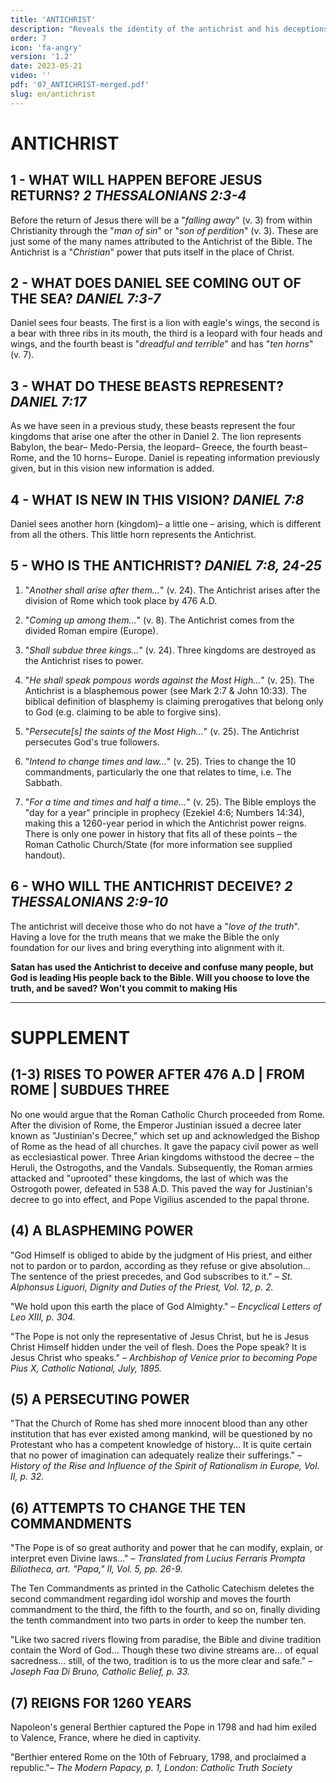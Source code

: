 ```yaml
---
title: 'ANTICHRIST'
description: "Reveals the identity of the antichrist and his deceptions."
order: 7
icon: 'fa-angry'
version: '1.2'
date: 2023-05-21
video: ''
pdf: '07_ANTICHRIST-merged.pdf'
slug: en/antichrist
---
```


# ANTICHRIST

## 1 - WHAT WILL HAPPEN BEFORE JESUS RETURNS? *2 THESSALONIANS 2:3-4*

Before the return of Jesus there will be a "*falling away*" (v. 3) from within Christianity through the "*man of sin*" or "*son of perdition*" (v. 3). These are just some of the many names attributed to the Antichrist of the Bible. The Antichrist is a "*Christian*" power that puts itself in the place of Christ.

## 2 - WHAT DOES DANIEL SEE COMING OUT OF THE SEA? *DANIEL 7:3-7*

Daniel sees four beasts. The first is a lion with eagle's wings, the second is a bear with three ribs in its mouth, the third is a leopard with four heads and wings, and the fourth beast is "*dreadful and terrible*" and has "*ten horns*" (v. 7).

## 3 - WHAT DO THESE BEASTS REPRESENT? *DANIEL 7:17*

As we have seen in a previous study, these beasts represent the four kingdoms that arise one after the other in Daniel 2. The lion represents Babylon, the bear– Medo-Persia, the leopard– Greece, the fourth beast– Rome, and the 10 horns– Europe. Daniel is repeating information previously given, but in this vision new information is added.

## 4 - WHAT IS NEW IN THIS VISION? *DANIEL 7:8*

Daniel sees another horn (kingdom)– a little one – arising, which is different from all the others. This little horn represents the Antichrist.

## 5 - WHO IS THE ANTICHRIST? *DANIEL 7:8, 24-25*

1. "*Another shall arise after them…*" (v. 24). The Antichrist arises after the division of Rome which took place by 476 A.D.

2. "*Coming up among them…*" (v. 8). The Antichrist comes from the divided Roman empire (Europe).

3. "*Shall subdue three kings…*" (v. 24). Three kingdoms are destroyed as the Antichrist rises to power.

4. "*He shall speak pompous words against the Most High…*" (v. 25). The Antichrist is a blasphemous power (see Mark 2:7 & John 10:33). The biblical definition of blasphemy is claiming prerogatives that belong only to God (e.g. claiming to be able to forgive sins).

5. "*Persecute[s] the saints of the Most High…*" (v. 25). The Antichrist persecutes God's true followers.

6. "*Intend to change times and law…*" (v. 25). Tries to change the 10 commandments, particularly the one that relates to time, i.e. The Sabbath.

7. "*For a time and times and half a time…*" (v. 25). The Bible employs the "day for a year" principle in prophecy (Ezekiel 4:6; Numbers 14:34), making this a 1260-year period in which the Antichrist power reigns. There is only one power in history that fits all of these points – the Roman Catholic Church/State (for more information see supplied handout).

## 6 - WHO WILL THE ANTICHRIST DECEIVE? *2 THESSALONIANS 2:9-10*

The antichrist will deceive those who do not have a "*love of the truth*". Having a love for the
truth means that we make the Bible the only foundation for our lives and bring everything into
alignment with it. 

**Satan has used the Antichrist to deceive and confuse many people, but God is leading His people back to the Bible. Will you choose to love the truth, and be saved? Won't you commit to making His**


---

# SUPPLEMENT

## (1-3) RISES TO POWER AFTER 476 A.D | FROM ROME | SUBDUES THREE
No one would argue that the Roman Catholic Church proceeded from Rome. After the division of Rome, the Emperor Justinian issued a decree later known as "Justinian's Decree," which set up and acknowledged the Bishop of Rome as the head of all churches. It gave the papacy civil power as well as ecclesiastical power. Three Arian kingdoms withstood the decree – the Heruli, the Ostrogoths, and the Vandals. Subsequently, the Roman armies attacked and "uprooted" these kingdoms, the last of which was the Ostrogoth power, defeated in 538 A.D. This paved the way for Justinian's decree to go into effect, and Pope Vigilius ascended to the papal throne. 

## (4) A BLASPHEMING POWER

"God Himself is obliged to abide by the judgment of His priest, and either not to pardon or to pardon, according as they refuse or give absolution… The sentence of the priest precedes, and God subscribes to it." – *St. Alphonsus Liguori, Dignity and Duties of the Priest, Vol. 12, p. 2.*

"We hold upon this earth the place of God Almighty." – *Encyclical Letters of Leo XIII, p. 304.*

"The Pope is not only the representative of Jesus Christ, but he is Jesus Christ Himself hidden under the veil of flesh. Does the Pope speak? It is Jesus Christ who speaks." – *Archbishop of Venice prior to becoming Pope Pius X, Catholic National, July, 1895.*

## (5) A PERSECUTING POWER 

"That the Church of Rome has shed more innocent blood than any other institution that has ever existed among mankind, will be questioned by no Protestant who has a competent knowledge of history… It is quite certain that no power of imagination can adequately realize their sufferings." – *History of the Rise and Influence of the Spirit of Rationalism in Europe, Vol. II, p. 32.*

## (6) ATTEMPTS TO CHANGE THE TEN COMMANDMENTS

"The Pope is of so great authority and power that he can modify, explain, or interpret even Divine laws…" – *Translated from Lucius Ferraris Prompta Biliotheca, art. "Papa," II, Vol. 5, pp. 26-9.* 

The Ten Commandments as printed in the Catholic Catechism deletes the second commandment regarding idol worship and moves the fourth commandment to the third, the fifth to the fourth, and so on, finally dividing the tenth commandment into two parts in order to keep the number ten.

"Like two sacred rivers flowing from paradise, the Bible and divine tradition contain the Word of God… Though these two divine streams are… of equal sacredness… still, of the two, tradition is to us the more clear and safe." – *Joseph Faa Di Bruno, Catholic Belief, p. 33.*

## (7) REIGNS FOR 1260 YEARS

Napoleon's general Berthier captured the Pope in 1798 and had him exiled to Valence, France, where he died in captivity.

"Berthier entered Rome on the 10th of February, 1798, and proclaimed a republic."– *The Modern Papacy, p. 1, London: Catholic Truth Society*

<!-- TODO: image of 1260 timeline -->

<!-- TODO: image of statue + animals -->